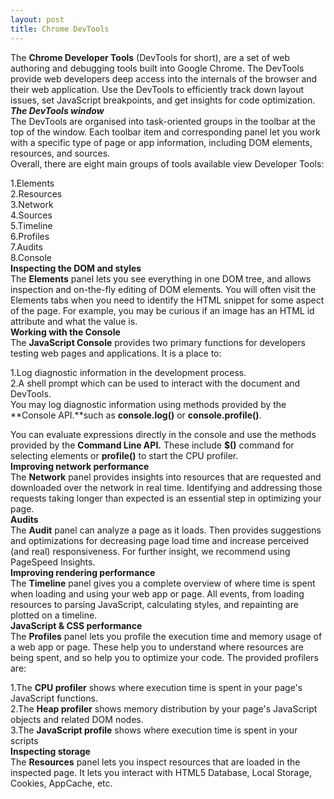 ```yaml
---
layout: post
title: Chrome DevTools 
---
```


The **Chrome Developer Tools** (DevTools for short), are a set of web authoring and debugging tools built into Google Chrome. The DevTools provide web developers deep access into the internals of the browser and their web application. Use the DevTools to efficiently track down layout issues, set JavaScript breakpoints, and get insights for code optimization.<br />
***The DevTools window***<br />
The DevTools are organised into task-oriented groups in the toolbar at the top of the window. Each toolbar item and corresponding panel let you work with a specific type of page or app information, including DOM elements, resources, and sources.<br />
Overall, there are eight main groups of tools available view Developer Tools: <br />

1.Elements<br />
2.Resources<br />
3.Network<br />
4.Sources<br />
5.Timeline<br />
6.Profiles<br />
7.Audits<br />
8.Console<br />
**Inspecting the DOM and styles**<br />
The **Elements** panel lets you see everything in one DOM tree, and allows inspection and on-the-fly editing of DOM elements. You will often visit the Elements tabs when you need to identify the HTML snippet for some aspect of the page.
For example, you may be curious if an image has an HTML id attribute and what the value is.<br />
**Working with the Console**<br />
The **JavaScript Console** provides two primary functions for developers testing web pages and applications. It is a place to:<br />

1.Log diagnostic information in the development process.<br />
2.A shell prompt which can be used to interact with the document and DevTools.<br />
You may log diagnostic information using methods provided by the **Console API.**such as **console.log()** or **console.profile()**.

You can evaluate expressions directly in the console and use the methods provided by the **Command Line API.** These include **$()** command for selecting elements or **profile()** to start the CPU profiler.<br />
**Improving network performance**<br />
The **Network** panel provides insights into resources that are requested and downloaded over the network in real time. Identifying and addressing those requests taking longer than expected is an essential step in optimizing your page.<br />
**Audits**<br />
The **Audit** panel can analyze a page as it loads. Then provides suggestions and optimizations for decreasing page load time and increase perceived (and real) responsiveness. For further insight, we recommend using PageSpeed Insights.<br />
**Improving rendering performance**<br />
The **Timeline** panel gives you a complete overview of where time is spent when loading and using your web app or page. All events, from loading resources to parsing JavaScript, calculating styles, and repainting are plotted on a timeline.<br />
**JavaScript & CSS performance**<br />
The **Profiles** panel lets you profile the execution time and memory usage of a web app or page. These help you to understand where resources are being spent, and so help you to optimize your code. The provided profilers are:<br />

1.The **CPU profiler** shows where execution time is spent in your page's JavaScript functions.<br />
2.The **Heap profiler** shows memory distribution by your page's JavaScript objects and related DOM nodes.<br />
3.The **JavaScript profile** shows where execution time is spent in your scripts<br />
**Inspecting storage**<br />
The **Resources** panel lets you inspect resources that are loaded in the inspected page. It lets you interact with HTML5 Database, Local Storage, Cookies, AppCache, etc.
